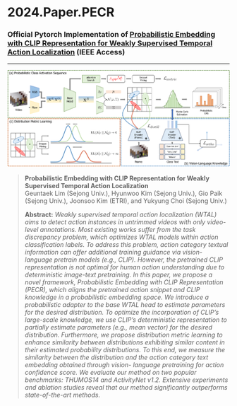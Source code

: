 # 2024.Paper.PECR

### Official Pytorch Implementation of [Probabilistic Embedding with CLIP Representation for Weakly Supervised Temporal Action Localization]() (IEEE Access)

---
<img src="figure.png" width="1280">

> **Probabilistic Embedding with CLIP Representation for Weakly Supervised Temporal Action Localization**<br>
> Geuntaek Lim (Sejong Univ.), Hyunwoo Kim (Sejong Univ.), Gio Paik (Sejong Univ.), Joonsoo Kim (ETRI), and Yukyung Choi (Sejong Univ.)
>
>
> **Abstract:** *Weakly supervised temporal action localization (WTAL) aims to detect action instances in untrimmed videos with only video-level annotations. Most existing works suffer from the task discrepancy problem, which optimizes WTAL models within action classification labels. To address this problem, action category textual information can offer additional training guidance via vision-language pretrain models (e.g., CLIP). However, the pretrained CLIP representation is not optimal for human action understanding due to deterministic image-text pretraining. In this paper, we propose a novel framework, Probabilistic Embedding with CLIP Representation (PECR), which aligns the pretrained action snippet and CLIP knowledge in a probabilistic embedding space. We introduce a probabilistic adapter to the base WTAL head to estimate parameters for the desired distribution. To optimize the incorporation of CLIP’s large-scale knowledge, we use CLIP’s deterministic representation to partially estimate parameters (e.g., mean vector) for the desired distribution. Furthermore, we propose distribution metric learning to enhance similarity between distributions exhibiting similar content in their estimated probability distributions. To this end, we measure the similarity between the distribution and the action category text embedding obtained through vision- language pretraining for action confidence score. We evaluate our method on two popular benchmarks: THUMOS14 and ActivityNet v1.2. Extensive experiments and ablation studies reveal that our method significantly outperforms state-of-the-art methods.*
